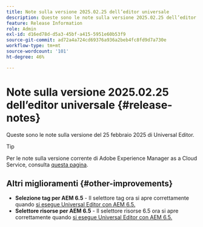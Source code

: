 ```yaml
---
title: Note sulla versione 2025.02.25 dell’editor universale
description: Queste sono le note sulla versione 2025.02.25 dell’editor universale.
feature: Release Information
role: Admin
exl-id: d16ed78d-d5a3-45bf-a415-5951e60b53f9
source-git-commit: ad72a4a724cd69376a936a2beb4fc8fd9d7a730e
workflow-type: tm+mt
source-wordcount: '101'
ht-degree: 46%

---
```



# Note sulla versione 2025.02.25 dell’editor universale {#release-notes}

Queste sono le note sulla versione del 25 febbraio 2025 di Universal Editor.

>[!TIP]
>
>Per le note sulla versione corrente di Adobe Experience Manager as a Cloud Service, consulta [questa pagina](/help/release-notes/release-notes-cloud/release-notes-current.md).

## Altri miglioramenti {#other-improvements}

* **Selezione tag per AEM 6.5** - Il selettore tag ora si apre correttamente quando [si esegue Universal Editor con AEM 6.5.](https://experienceleague.adobe.com/it/docs/experience-manager-65/content/implementing/developing/headless/universal-editor/introduction)
* **Selettore risorse per AEM 6.5** - Il selettore risorse 6.5 ora si apre correttamente quando [si esegue Universal Editor con AEM 6.5.](https://experienceleague.adobe.com/it/docs/experience-manager-65/content/implementing/developing/headless/universal-editor/introduction)
